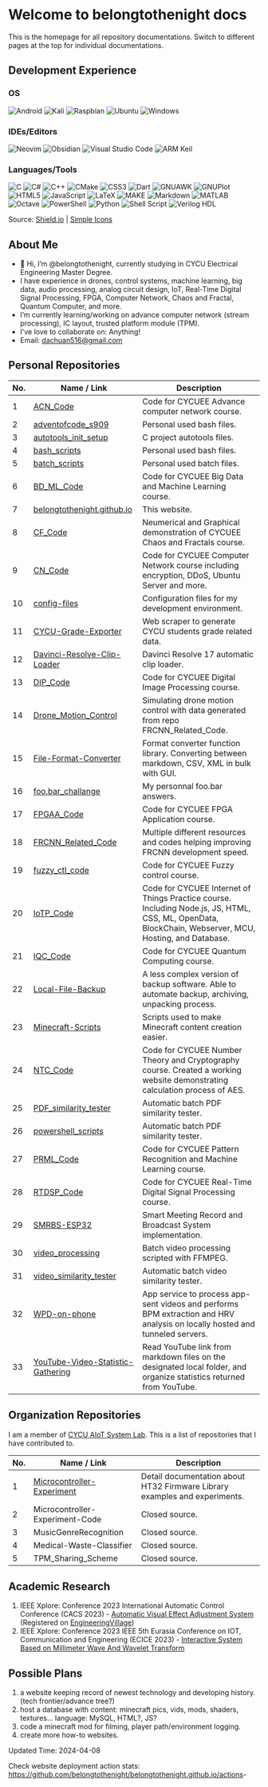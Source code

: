 # Welcome to belongtothenight docs

This is the homepage for all repository documentations. Switch to different pages at the top for individual documentations.

## Development Experience

### OS

![Android](https://img.shields.io/badge/Android-3DDC84?style=for-the-badge&logo=Android&logoColor=white)
![Kali](https://img.shields.io/badge/Kali-557C94?style=for-the-badge&logo=kalilinux&logoColor=white)
![Raspbian](https://img.shields.io/badge/Raspbian-A22846?style=for-the-badge&logo=Raspberry%20Pi&logoColor=white)
![Ubuntu](https://img.shields.io/badge/Ubuntu-E95420?style=for-the-badge&logo=ubuntu&logoColor=white)
![Windows](https://img.shields.io/badge/Windows-0078D6?style=for-the-badge&logo=windows&logoColor=white)

### IDEs/Editors

![Neovim](https://img.shields.io/badge/Neovim-57A143?&style=for-the-badge&logo=neovim&logoColor=white)
![Obsidian](https://img.shields.io/badge/Obsidian-7C3AED?style=for-the-badge&logo=obsidian&logoColor=white)
![Visual Studio Code](https://img.shields.io/badge/Visual%20Studio%20Code-007ACC?style=for-the-badge&logo=visual-studio-code&logoColor=white)
![ARM Keil](https://img.shields.io/badge/Keil%20MDK-0887ae?style=for-the-badge&logo=Arm%20Keil&logoColor=white)

### Languages/Tools

![C](https://img.shields.io/badge/c-A8B9CC?style=for-the-badge&logo=c&logoColor=white)
![C#](https://img.shields.io/badge/c%23-512BD4?style=for-the-badge&logo=c-sharp&logoColor=white)
![C++](https://img.shields.io/badge/c++-00599C?style=for-the-badge&logo=c%2B%2B&logoColor=white)
![CMake](https://img.shields.io/badge/cmake-064F8C?style=for-the-badge&logo=cmake&logoColor=white)
![CSS3](https://img.shields.io/badge/css3-1572B6?style=for-the-badge&logo=css3&logoColor=white)
![Dart](https://img.shields.io/badge/dart-0175C2?style=for-the-badge&logo=dart&logoColor=white)
![GNUAWK](https://img.shields.io/badge/GNUAWK-%23A42E2B?style=for-the-badge&logo=GNU)
![GNUPlot](https://img.shields.io/badge/GNUPlot-f0a9f0?style=for-the-badge&logo=gnuplot&logoColor=white)
![HTML5](https://img.shields.io/badge/html5-E34F26?style=for-the-badge&logo=html5&logoColor=white)
![JavaScript](https://img.shields.io/badge/javascript-F7DF1E?style=for-the-badge&logo=javascript&logoColor=white)
![LaTeX](https://img.shields.io/badge/latex-008080?style=for-the-badge&logo=latex&logoColor=white)
![MAKE](https://img.shields.io/badge/MAKE-427819?style=for-the-badge&logoColor=white)
![Markdown](https://img.shields.io/badge/markdown-000000?style=for-the-badge&logo=markdown&logoColor=white)
![MATLAB](https://img.shields.io/badge/MATLAB-E16737?style=for-the-badge&logoColor=white)
![Octave](https://img.shields.io/badge/OCTAVE-0790C0?style=for-the-badge&logo=octave&logoColor=white)
![PowerShell](https://img.shields.io/badge/powershell-5391FE?style=for-the-badge&logo=powershell&logoColor=white)
![Python](https://img.shields.io/badge/python-3776AB?style=for-the-badge&logo=python&logoColor=white)
![Shell Script](https://img.shields.io/badge/GNU-Bash-4EAA25?style=for-the-badge&logo=GNU%20Bash&logoColor=white)
![Verilog HDL](https://img.shields.io/badge/verilog_HDL-0898A9?style=for-the-badge&logoColor=white)

Source: [Shield.io](https://shields.io/badges) | [Simple Icons](https://simpleicons.org/)


<!-- Mantaining Shields.io Static Badge
1. badgeContent: <name>-<color> | ARM Keil-0887ae
2. style: <style options> | for-the-badge
3. logo: <logo name> | Arm Keil
4. logoColor: <color code> | white -->

## About Me

- 👋 Hi, I’m @belongtothenight, currently studying in CYCU Electrical Engineering Master Degree.
- I have experience in drones, control systems, machine learning, big data, audio processing, analog circuit design, IoT, Real-Time Digital Signal Processing, FPGA, Computer Network, Chaos and Fractal, Quantum Computer, and more.
- I’m currently learning/working on advance computer network (stream processing), IC layout, trusted platform module (TPM).
- I've love to collaborate on: Anything!
- Email: dachuan516@gmail.com

## Personal Repositories

| No. | Name / Link                                                                                                | Description                                                                                                                                             |
| --- | ---------------------------------------------------------------------------------------------------------- | ------------------------------------------------------------------------------------------------------------------------------------------------------- |
| 1   | [ACN_Code](https://github.com/belongtothenight/ACN_Code)                                                   | Code for CYCUEE Advance computer network course.                                                                                                        |
| 2   | [adventofcode_s909](https://github.com/belongtothenight/adventofcode_s909)                                 | Personal used bash files.                                                                                                                               |
| 3   | [autotools_init_setup](https://github.com/belongtothenight/autotools_init_setup)                           | C project autotools files.                                                                                                                              |
| 4   | [bash_scripts](https://github.com/belongtothenight/bash_scripts)                                           | Personal used bash files.                                                                                                                               |
| 5   | [batch_scripts](https://github.com/belongtothenight/batch_scripts)                                         | Personal used batch files.                                                                                                                              |
| 6   | [BD_ML_Code](https://github.com/belongtothenight/BD_ML_Code)                                               | Code for CYCUEE Big Data and Machine Learning course.                                                                                                   |
| 7   | [belongtothenight.github.io](https://github.com/belongtothenight/belongtothenight.github.io)               | This website.                                                                                                                                           |
| 8   | [CF_Code](https://github.com/belongtothenight/CF_Code)                                                     | Neumerical and Graphical demonstration of CYCUEE Chaos and Fractals course.                                                                             |
| 9   | [CN_Code](https://github.com/belongtothenight/CN_Code)                                                     | Code for CYCUEE Computer Network course including encryption, DDoS, Ubuntu Server and more.                                                             |
| 10  | [config-files](https://github.com/belongtothenight/config-files)                                           | Configuration files for my development environment.                                                                                                     |
| 11  | [CYCU-Grade-Exporter](https://github.com/belongtothenight/CYCU-Grade-Exporter)                             | Web scraper to generate CYCU students grade related data.                                                                                               |
| 12  | [Davinci-Resolve-Clip-Loader](https://github.com/belongtothenight/Davinci-Resolve-Clip-Loader)             | Davinci Resolve 17 automatic clip loader.                                                                                                               |
| 13  | [DIP_Code](https://github.com/belongtothenight/DIP_Code)                                                   | Code for CYCUEE Digital Image Processing course.                                                                                                        |
| 14  | [Drone_Motion_Control](https://github.com/belongtothenight/Drone_Motion_Control)                           | Simulating drone motion control with data generated from repo FRCNN_Related_Code.                                                                       |
| 15  | [File-Format-Converter](https://github.com/belongtothenight/File-Format-Converter)                         | Format converter function library. Converting between markdown, CSV, XML in bulk with GUI.                                                              |
| 16  | [foo.bar_challange](https://github.com/belongtothenight/foo.bar_challenge)                                 | My personnal foo.bar answers.                                                                                                                           |
| 17  | [FPGAA_Code](https://github.com/belongtothenight/FPGAA_Code)                                               | Code for CYCUEE FPGA Application course.                                                                                                                |
| 18  | [FRCNN_Related_Code](https://github.com/belongtothenight/FRCNN_Related_Code)                               | Multiple different resources and codes helping improving FRCNN development speed.                                                                       |
| 19  | [fuzzy_ctl_code](https://github.com/belongtothenight/fuzzy_ctl_code)                                       | Code for CYCUEE Fuzzy control course.                                                                                                                   |
| 20  | [IoTP_Code](https://github.com/belongtothenight/IoTP_Code)                                                 | Code for CYCUEE Internet of Things Practice course. Including Node.js, JS, HTML, CSS, ML, OpenData, BlockChain, Webserver, MCU, Hosting, and Database.  |
| 21  | [IQC_Code](https://github.com/belongtothenight/IQC_Code)                                                   | Code for CYCUEE Quantum Computing course.                                                                                                               |
| 22  | [Local-File-Backup](https://github.com/belongtothenight/Local-File-Backup)                                 | A less complex version of backup software. Able to automate backup, archiving, unpacking process.                                                       |
| 23  | [Minecraft-Scripts](https://github.com/belongtothenight/Minecraft-Scripts)                                 | Scripts used to make Minecraft content creation easier.                                                                                                 |
| 24  | [NTC_Code](https://github.com/belongtothenight/NTC_Code)                                                   | Code for CYCUEE Number Theory and Cryptography course. Created a working website demonstrating calculation process of AES.                              |
| 25  | [PDF_similarity_tester](https://github.com/belongtothenight/PDF_similarity_tester)                         | Automatic batch PDF similarity tester.                                                                                                                  |
| 26  | [powershell_scripts](https://github.com/belongtothenight/powershell_scripts)                               | Automatic batch PDF similarity tester.                                                                                                                  |
| 27  | [PRML_Code](https://github.com/belongtothenight/PRML_Code)                                                 | Code for CYCUEE Pattern Recognition and Machine Learning course.                                                                                        |
| 28  | [RTDSP_Code](https://github.com/belongtothenight/RTDSP_Code)                                               | Code for CYCUEE Real-Time Digital Signal Processing course.                                                                                             |
| 29  | [SMRBS-ESP32](https://github.com/belongtothenight/SMRBS-ESP32)                                             | Smart Meeting Record and Broadcast System implementation.                                                                                               |
| 30  | [video_processing](https://github.com/belongtothenight/video_processing)                                   | Batch video processing scripted with FFMPEG.                                                                                                            |
| 31  | [video_similarity_tester](https://github.com/belongtothenight/video_similarity_tester)                     | Automatic batch video similarity tester.                                                                                                                |
| 32  | [WPD-on-phone](https://github.com/belongtothenight/WPD-on-phone)                                           | App service to process app-sent videos and performs BPM extraction and HRV analysis on locally hosted and tunneled servers.                             |
| 33  | [YouTube-Video-Statistic-Gathering](https://github.com/belongtothenight/YouTube-Video-Statistic-Gathering) | Read YouTube link from markdown files on the designated local folder, and organize statistics returned from YouTube.                                    |

## Organization Repositories

I am a member of [CYCU AIoT System Lab](https://github.com/CYCU-AIoT-System-Lab). This is a list of repositories that I have contributed to.

| No. | Name / Link                                                                                      | Description                                                                |
| --- | ------------------------------------------------------------------------------------------------ | -------------------------------------------------------------------------- |
| 1   | [Microcontroller-Experiment](https://github.com/CYCU-AIoT-System-Lab/Microcontroller-Experiment) | Detail documentation about HT32 Firmware Library examples and experiments. |
| 2   | Microcontroller-Experiment-Code                                                                  | Closed source.                                                             |
| 3   | MusicGenreRecognition                                                                            | Closed source.                                                             |
| 4   | Medical-Waste-Classifier                                                                         | Closed source.                                                             |
| 5   | TPM_Sharing_Scheme                                                                               | Closed source.                                                             |

## Academic Research

1. IEEE Xplore: Conference 2023 International Automatic Control Conference (CACS 2023) - [Automatic Visual Effect Adjustment System](https://ieeexplore.ieee.org/document/10326206) (Registered on [EngineeringVillage](https://engineeringvillage.com/))
2. IEEE Xplore: Conference 2023 IEEE 5th Eurasia Conference on IOT, Communication and Engineering (ECICE 2023) - [Interactive System Based on Millimeter Wave And Wavelet Transform](https://ieeexplore.ieee.org/document/10383034)

## Possible Plans

1. a website keeping record of newest technology and developing history. (tech frontier/advance tree?)
2. host a database with content: minecraft pics, vids, mods, shaders, textures... language: MySQL, HTML?, JS?
3. code a minecraft mod for filming, player path/environment logging.
4. create more how-to websites.

Updated Time: 2024-04-08

Check website deployment action stats: <https://github.com/belongtothenight/belongtothenight.github.io/actions>-
